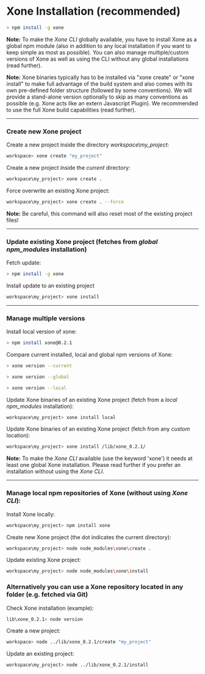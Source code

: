 # Xone Installation (recommended)
```bash
> npm install -g xone
```
__Note:__ To make the _Xone CLI_ globally available, you have to install Xone as a global npm module (also in addition to any local installation if you want to keep simple as most as possible). You can also manage multiple/custom versions of Xone as well as using the CLI without any global installations (read further).

__Note:__ Xone binaries typically has to be installed via "xone create" or "xone install" to make full advantage of the build system and also comes with its own pre-defined folder structure (followed by some conventions). We will provide a stand-alone version optionally to skip as many conventions as possible (e.g. Xone acts like an extern Javascript Plugin). We recommended to use the full Xone build capabilities (read further).

---

### Create new Xone project
Create a new project inside the directory _workspace\my_project_:
```bash
workspace> xone create "my_project"
```

Create a new project inside the _current_ directory:
```bash
workspace\my_project> xone create .
```

Force overwrite an existing Xone project:
```bash
workspace\my_project> xone create . --force
```
__Note:__ Be careful, this command will also reset most of the existing project files!

---

### Update existing Xone project (fetches from _global npm_modules_ installation)
Fetch update:
```bash
> npm install -g xone
```

Install update to an existing project
```bash
workspace\my_project> xone install
```

---

### Manage multiple versions
Install local version of xone:
```bash
> npm install xone@0.2.1
```

Compare current installed, local and global npm versions of Xone:
```bash
> xone version --current
```
```bash
> xone version --global
```
```bash
> xone version --local
```

Update Xone binaries of an existing Xone project (fetch from a _local npm_modules_ installation):
```bash
workspace\my_project> xone install local
```

Update Xone binaries of an existing Xone project (fetch from any _custom_ location):
```bash
workspace\my_project> xone install /lib/xone_0.2.1/
```

__Note:__ To make the _Xone CLI_ available (use the keyword 'xone') it needs at least one global Xone installation. Please read further if you prefer an installation without using the _Xone CLI_.

---

### Manage local npm repositories of Xone (without using _Xone CLI_):
Install Xone locally:
```bash
workspace\my_project> npm install xone
```

Create new Xone project (the dot indicates the current directory):
```bash
workspace\my_project> node node_modules\xone\create .
```

Update existing Xone project:
```bash
workspace\my_project> node node_modules\xone\install
```

### Alternatively you can use a Xone repository located in any folder (e.g. fetched via Git)
Check Xone installation (example):
```bash
lib\xone_0.2.1> node version
```

Create a new project:
```bash
workspace> node ../lib/xone_0.2.1/create "my_project"
```

Update an existing project:
```bash
workspace\my_project> node ../lib/xone_0.2.1/install
```

